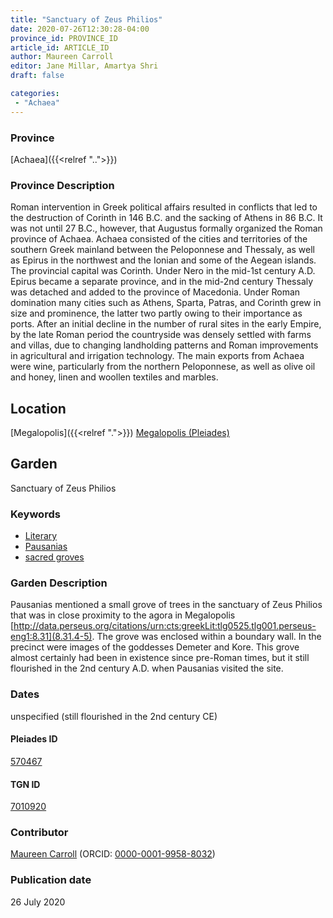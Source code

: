 ```yaml
---
title: "Sanctuary of Zeus Philios"
date: 2020-07-26T12:30:28-04:00
province_id: PROVINCE_ID
article_id: ARTICLE_ID
author: Maureen Carroll
editor: Jane Millar, Amartya Shri
draft: false

categories:
 - "Achaea"
---
```


### Province

[Achaea]({{<relref "..">}})

### Province Description

Roman intervention in Greek political affairs resulted in conflicts that led to the destruction of Corinth in 146 B.C. and the sacking of Athens in 86 B.C. It was not until 27 B.C., however, that Augustus formally organized the Roman province of Achaea. Achaea consisted of the cities and territories of the southern Greek mainland between the Peloponnese and Thessaly, as well as Epirus in the northwest and the Ionian and some of the Aegean islands.
The provincial capital was Corinth. Under Nero in the mid-1st century A.D. Epirus became a separate province, and in the mid-2nd century Thessaly was detached and added to the province of Macedonia. Under Roman domination many cities such as Athens, Sparta, Patras, and Corinth grew in size and prominence, the latter two partly owing to their importance as ports.  After an initial decline in the number of rural sites in the early Empire, by the late Roman period the countryside was densely settled with farms and villas, due to changing landholding patterns and Roman improvements in agricultural and irrigation technology. The main exports from Achaea were wine, particularly from the northern Peloponnese, as well as olive oil and honey, linen and woollen textiles and marbles.

## Location

[Megalopolis]({{<relref ".">}})
[Megalopolis (Pleiades)](https://pleiades.stoa.org/places/570467)

<!--### Location Description-->

<!-- LEAVE THIS BLANK FOR NOW

## Sublocation

[The Agora of Megalopolis](#)

<!--### Sublocation Description-->

<!-- DESCRIPTION -->

## Garden

Sanctuary of Zeus Philios

### Keywords

- [Literary](#)
- [Pausanias](https://www.britannica.com/biography/Pausanias-Greek-geographer)
-	[sacred groves](http://vocab.getty.edu/page/aat/300251876)

### Garden Description

Pausanias mentioned a small grove of trees in the sanctuary of Zeus Philios that was in close proximity to the agora in Megalopolis [http://data.perseus.org/citations/urn:cts:greekLit:tlg0525.tlg001.perseus-eng1:8.31](8.31.4-5). The grove was enclosed within a boundary wall.  In the precinct were images of the goddesses Demeter and Kore.  This grove almost certainly had been in existence since pre-Roman times, but it still flourished in the 2nd century A.D. when Pausanias visited the site.

<!--### Maps-->

<!--
OLD WAY (DO NOT USE)
![alt_text](../../images/image_name.ext)
*CAPTION*

NEW WAY ↓↓↓↓
{{< figure src="../images/image_name.ext" alt="ALT_TEXT" title="CAPTION" >}}

### Plans

OLD WAY (DO NOT USE)
![alt_text](../../images/image_name.ext)
*CAPTION*

NEW WAY ↓↓↓↓
{{< figure src="../images/image_name.ext" alt="ALT_TEXT" title="CAPTION" >}}
-->

<!--### Images-->

<!--
OLD WAY (DO NOT USE)
![alt_text](../../images/image_name.ext)
*CAPTION*

NEW WAY ↓↓↓↓
{{< figure src="../images/image_name.ext" alt="ALT_TEXT" title="CAPTION" >}}
-->

### Dates

unspecified (still flourished in the 2nd century CE)

<!--
### Bibliography

- BIB_ENTRY [(worldcat)](WORLDCAT_LINK_URL)
-->

<!--#### Periodo ID-->

<!-- [PERIODO_ID](https://pleiades.stoa.org/places/PLEIADES_ID) -->

#### Pleiades ID

[570467](https://pleiades.stoa.org/places/570467)

#### TGN ID

[7010920](http://vocab.getty.edu/page/tgn/7010920)

### Contributor

[Maureen Carroll](link) (ORCID: [0000-0001-9958-8032](https://orcid.org/0000-0001-9958-8032))

### Publication date

26 July 2020

<!--### Related articles-->

<!-- Links to other related articles. Leave blank for now -->
